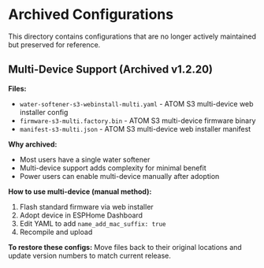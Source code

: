 # Archived Configurations

This directory contains configurations that are no longer actively maintained but preserved for reference.

## Multi-Device Support (Archived v1.2.20)

**Files:**
- `water-softener-s3-webinstall-multi.yaml` - ATOM S3 multi-device web installer config
- `firmware-s3-multi.factory.bin` - ATOM S3 multi-device firmware binary
- `manifest-s3-multi.json` - ATOM S3 multi-device web installer manifest

**Why archived:**
- Most users have a single water softener
- Multi-device support adds complexity for minimal benefit
- Power users can enable multi-device manually after adoption

**How to use multi-device (manual method):**
1. Flash standard firmware via web installer
2. Adopt device in ESPHome Dashboard
3. Edit YAML to add `name_add_mac_suffix: true`
4. Recompile and upload

**To restore these configs:**
Move files back to their original locations and update version numbers to match current release.
